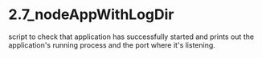 # 2.7_nodeAppWithLogDir
script to check that application has successfully started and prints out the application's running process and the port where it's listening. 
